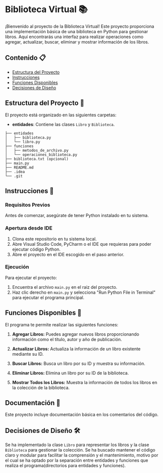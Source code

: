 # Biblioteca Virtual 📚

¡Bienvenido al proyecto de la Biblioteca Virtual! Este proyecto proporciona una implementación básica de una biblioteca en Python para gestionar libros. Aquí encontrarás una interfaz para realizar operaciones como agregar, actualizar, buscar, eliminar y mostrar información de los libros.

## Contenido 📋

- [Estructura del Proyecto](#estructura-del-proyecto)
- [Instrucciones](#instrucciones)
- [Funciones Disponibles](#funciones-disponibles)
- [Decisiones de Diseño](#decisiones-de-diseño)

## Estructura del Proyecto 📁

El proyecto está organizado en las siguientes carpetas:

- **entidades**: Contiene las clases `Libro` y `Biblioteca`.

```plaintext
├── entidades
│   ├── biblioteca.py
│   └── libro.py
├── funciones
│   ├── metodos_de_archivo.py
│   └── operaciones_biblioteca.py
├── biblioteca.txt (opcional)
├── main.py
├── README.md
├── .idea
└── .git
```

## Instrucciones 🚀

### Requisitos Previos

Antes de comenzar, asegúrate de tener Python instalado en tu sistema.

### Apertura desde IDE

1. Clona este repositorio en tu sistema local.
2. Abre Visual Studio Code, PyCharm o el IDE que requieras para poder ejecutar código Python.
3. Abre el proyecto en el IDE escogido en el paso anterior.

### Ejecución

Para ejecutar el proyecto:

1. Encuentra el archivo `main.py` en el raiz del proyecto. 
2. Haz clic derecho en `main.py` y selecciona "Run Python File in Terminal" para ejecutar el programa principal.

## Funciones Disponibles 🚀

El programa te permite realizar las siguientes funciones:

1. **Agregar Libros:** Puedes agregar nuevos libros proporcionando información como el título, autor y año de publicación.

2. **Actualizar Libros:** Actualiza la información de un libro existente mediante su ID.

3. **Buscar Libros:** Busca un libro por su ID y muestra su información.

4. **Eliminar Libros:** Elimina un libro por su ID de la biblioteca.

5. **Mostrar Todos los Libros:** Muestra la información de todos los libros en la colección de la biblioteca.

## Documentación 📖

Este proyecto incluye documentación básica en los comentarios del código.

## Decisiones de Diseño 🛠️

Se ha implementado la clase `Libro` para representar los libros y la clase `Biblioteca` para gestionar la colección. 
Se ha buscado mantener el código claro y modular para facilitar la comprensión y el mantenimiento, motivo por el cual se
ha optado por la separación entre entidades y funciones que realiza el programa(directorios para entidades y funciones).

